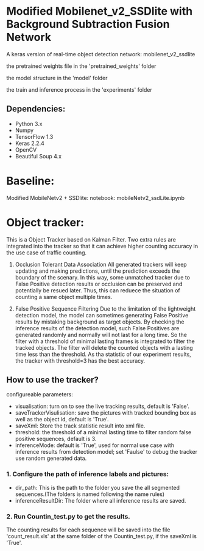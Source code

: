 # Modified Mobilenet_v2_SSDlite with Background Subtraction Fusion Network
A keras version of real-time object detection network: mobilenet_v2_ssdlite

the pretrained weights file in the 'pretrained_weights' folder

the model structure in the 'model' folder

the train and inference process in the 'experiments' folder

## Dependencies:
* Python 3.x
* Numpy
* TensorFlow 1.3
* Keras 2.2.4
* OpenCV
* Beautiful Soup 4.x

# Baseline:
Modified MobileNetv2 + SSDlite:
notebook: mobileNetv2_ssdLite.ipynb





# Object tracker:

This is a Object Tracker based on Kalman Filter. Two extra rules are integrated into the tracker so that it can achieve higher counting accuracy in the use case of traffic counting.

1. Occlusion Tolerant Data Association
All generated trackers will keep updating and making predictions, until the prediction exceeds the boundary of the scenary. In this way, some unmatched tracker due to False Positive detection results or occlusion can be preserved and potentially be resued later. Thus, this can reduece the situation of counting a same object multiple times.

2. False Positive Sequence Filtering
Due to the limitation of the lightweight detection model, the model can sometimes generating False Positive results by mistaking background as target objects. By checking the inference results of the detection model, such False Positives are generated randomly and normally will not last for a long time. So the filter with a threshold of minimal lasting frames is integrated to filter the tracked objects. The filter will delete the counted objects with a lasting time less than the threshold. As tha statistic of our experiment results, the tracker with threshold=3 has the best accuracy.

## How to use the tracker?
configureable parameters:
- visualisation: turn on to see the live tracking results, default is 'False'.
- saveTrackerVisulisation: save the pictures with tracked bounding box as well as the object id, default is 'True'.
- saveXml: Store the track statistic result into xml file.
- threshold: the threshold of a minimal lasting time to filter random false positive sequences, default is 3.
- inferenceMode: default is 'True', used for normal use case with inference results from detection model; set 'Faulse' to debug the tracker use random generated data.
### 1. Configure the path of inference labels and pictures:
- dir_path: This is the path to the folder you save the all segmented sequences.(The folders is named following the name rules)
- inferenceResultDir: The folder where all inference results are saved.

### 2. Run Countin_test.py to get the results.
The counting results for each sequence will be saved into the file 'count_result.xls' at the same folder of the Countin_test.py, if the saveXml is 'True'.
